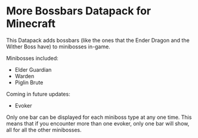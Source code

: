 # More Bossbars Datapack for Minecraft

This Datapack adds bossbars (like the ones that the Ender Dragon and the Wither Boss have) to minibosses in-game.

Minibosses included:
  - Elder Guardian
  - Warden
  - Piglin Brute

Coming in future updates:
  - Evoker

Only one bar can be displayed for each miniboss type at any one time. This means that if you encounter more than one evoker, only one bar will show, all for all the other minibosses.
